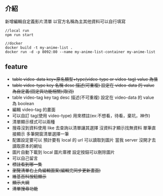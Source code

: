 ## 介紹

新增編輯自定義影片清單 以官方名稱為主其他資料可以自行填寫

```
//local run
npm run start

//docker
docker build -t my-anime-list .
docker run -d -p 8092:80 --name my-anime-list-container my-anime-list
```

## feature

- ~~table video-data key=原名類型+type(video-type or video-tag) value 為值~~
- ~~table video-type key 名稱 desc 描述(可重複) 設定在 video-data 的 value 為自定義(固定與功能相關)(取消)~~
- table video-tag key tag desc 描述(不可重複) 設定在 video-data 的 value 為 boolean
- 編輯 video-tag 的畫面
- 可以自訂 tag(使用 video-type) 用來標註(ex:不想看，待看，棄坑，神作)
- 清單顯示樣式可以兩種
- 搜尋沒到資料使用 like 去查詢以清單讓其選擇 沒資料才顯示找無資料 單筆直接顯示 多筆開窗清單選擇一筆
- 配置設定要可以 預計要有 local 的 url 可以讀取到圖片 當我 server 沒開才去讀取原本的網址
- 圖片自動下載到 local 圖片庫裡 設定按鈕可以刪除圖片
- 可以自己留言
- ~~標註看到哪一集~~
- ~~瀏覽清單右上角編輯圖案(編輯完同步更新畫面)~~
- ~~維基百科按鈕顯示~~
- ~~顯示大綱~~
- ~~清單搜尋功能~~
